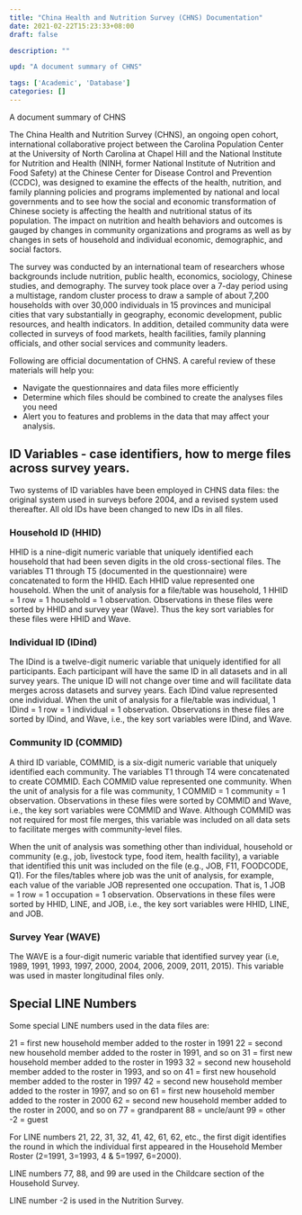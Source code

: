 ```yaml
---
title: "China Health and Nutrition Survey (CHNS) Documentation"
date: 2021-02-22T15:23:33+08:00
draft: false

description: ""

upd: "A document summary of CHNS"

tags: ['Academic', 'Database']
categories: []
---
```


A document summary of CHNS

<!--more-->

The China Health and Nutrition Survey (CHNS), an ongoing open cohort, international collaborative project between the Carolina Population Center at the University of North Carolina at Chapel Hill and the National Institute for Nutrition and Health (NINH, former National Institute of Nutrition and Food Safety) at the Chinese Center for Disease Control and Prevention (CCDC), was designed to examine the effects of the health, nutrition, and family planning policies and programs implemented by national and local governments and to see how the social and economic transformation of Chinese society is affecting the health and nutritional status of its population. The impact on nutrition and health behaviors and outcomes is gauged by changes in community organizations and programs as well as by changes in sets of household and individual economic, demographic, and social factors.

The survey was conducted by an international team of researchers whose backgrounds include nutrition, public health, economics, sociology, Chinese studies, and demography. The survey took place over a 7-day period using a multistage, random cluster process to draw a sample of about 7,200 households with over 30,000 individuals in 15 provinces and municipal cities that vary substantially in geography, economic development, public resources, and health indicators. In addition, detailed community data were collected in surveys of food markets, health facilities, family planning officials, and other social services and community leaders.

Following are official documentation of CHNS. A careful review of these materials will help you:

- Navigate the questionnaires and data files more efficiently
- Determine which files should be combined to create the analyses files you need
- Alert you to features and problems in the data that may affect your analysis.

## ID Variables - case identifiers, how to merge files across survey years.

Two systems of ID variables have been employed in CHNS data files: the original system used in surveys before 2004, and a revised system used thereafter. All old IDs have been changed to new IDs in all files.

### Household ID (HHID)

HHID is a nine-digit numeric variable that uniquely identified each household that had been seven digits in the old cross-sectional files. The variables T1 through T5 (documented in the questionnaire) were concatenated to form the HHID. Each HHID value represented one household. When the unit of analysis for a file/table was household, 1 HHID = 1 row = 1 household = 1 observation. Observations in these files were sorted by HHID and survey year (Wave). Thus the key sort variables for these files were HHID and Wave.

### Individual ID (IDind)

The IDind is a twelve-digit numeric variable that uniquely identified for all participants. Each participant will have the same ID in all datasets and in all survey years. The unique ID will not change over time and will facilitate data merges across datasets and survey years. Each IDind value represented one individual. When the unit of analysis for a file/table was individual, 1 IDind = 1 row = 1 individual = 1 observation. Observations in these files are sorted by IDind, and Wave, i.e., the key sort variables were IDind, and Wave.

### Community ID (COMMID)

A third ID variable, COMMID, is a six-digit numeric variable that uniquely identified each community. The variables T1 through T4 were concatenated to create COMMID. Each COMMID value represented one community. When the unit of analysis for a file was community, 1 COMMID = 1 community = 1 observation. Observations in these files were sorted by COMMID and Wave, i.e., the key sort variables were COMMID and Wave. Although COMMID was not required for most file merges, this variable was included on all data sets to facilitate merges with community-level files.

When the unit of analysis was something other than individual, household or community (e.g., job, livestock type, food item, health facility), a variable that identified this unit was included on the file (e.g., JOB, F11, FOODCODE, Q1). For the files/tables where job was the unit of analysis, for example, each value of the variable JOB represented one occupation. That is, 1 JOB = 1 row = 1 occupation = 1 observation. Observations in these files were sorted by HHID, LINE, and JOB, i.e., the key sort variables were HHID, LINE, and JOB.

### Survey Year (WAVE)

The WAVE is a four-digit numeric variable that identified survey year (i.e, 1989, 1991, 1993, 1997, 2000, 2004, 2006, 2009, 2011, 2015). This variable was used in master longitudinal files only.

## Special LINE Numbers

Some special LINE numbers used in the data files are:

21 = first new household member added to the roster in 1991
22 = second new household member added to the roster in 1991, and so on
31 = first new household member added to the roster in 1993
32 = second new household member added to the roster in 1993, and so on
41 = first new household member added to the roster in 1997
42 = second new household member added to the roster in 1997, and so on
61 = first new household member added to the roster in 2000
62 = second new household member added to the roster in 2000, and so on
77 = grandparent
88 = uncle/aunt
99 = other
-2 = guest

For LINE numbers 21, 22, 31, 32, 41, 42, 61, 62, etc., the first digit identifies the round in which the individual first appeared in the Household Member Roster (2=1991, 3=1993, 4 & 5=1997, 6=2000).

LINE numbers 77, 88, and 99 are used in the Childcare section of the Household Survey.

LINE number -2 is used in the Nutrition Survey.